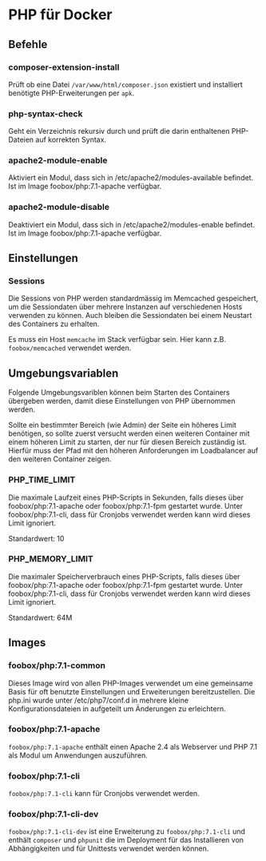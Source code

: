 # PHP für Docker

## Befehle

### composer-extension-install

Prüft ob eine Datei ``/var/www/html/composer.json`` existiert und installiert benötigte PHP-Erweiterungen per ``apk``.

### php-syntax-check

Geht ein Verzeichnis rekursiv durch und prüft die darin enthaltenen PHP-Dateien auf korrekten Syntax.

### apache2-module-enable

Aktiviert ein Modul, dass sich in /etc/apache2/modules-available befindet. Ist im Image foobox/php:7.1-apache verfügbar.

### apache2-module-disable

Deaktiviert ein Modul, dass sich in /etc/apache2/modules-enable befindet. Ist im Image foobox/php:7.1-apache verfügbar.


## Einstellungen

### Sessions

Die Sessions von PHP werden standardmässig im Memcached gespeichert, um die Sessiondaten über mehrere Instanzen auf
verschiedenen Hosts verwenden zu können. Auch bleiben die Sessiondaten bei einem Neustart des Containers zu erhalten.

Es muss ein Host ``memcache`` im Stack verfügbar sein. Hier kann z.B. ``foobox/memcached`` verwendet werden.


## Umgebungsvariablen

Folgende Umgebungsvariblen können beim Starten des Containers übergeben werden, damit diese Einstellungen von PHP
übernommen werden.

Sollte ein bestimmter Bereich (wie Admin) der Seite ein höheres Limit benötigen, so sollte zuerst versucht werden einen
weiteren Container mit einem höheren Limit zu starten, der nur für diesen Bereich zuständig ist. Hierfür muss der Pfad
mit den höheren Anforderungen im Loadbalancer auf den weiteren Container zeigen.

### PHP_TIME_LIMIT

Die maximale Laufzeit eines PHP-Scripts in Sekunden, falls dieses über foobox/php:7.1-apache oder foobox/php:7.1-fpm
gestartet wurde. Unter foobox/php:7.1-cli, dass für Cronjobs verwendet werden kann wird dieses Limit ignoriert.

Standardwert: 10

### PHP_MEMORY_LIMIT

Die maximaler Speicherverbrauch eines PHP-Scripts, falls dieses über foobox/php:7.1-apache oder foobox/php:7.1-fpm
gestartet wurde. Unter foobox/php:7.1-cli, dass für Cronjobs verwendet werden kann wird dieses Limit ignoriert.

Standardwert: 64M


## Images

### foobox/php:7.1-common

Dieses Image wird von allen PHP-Images verwendet um eine gemeinsame Basis für oft benutzte Einstellungen und
Erweiterungen bereitzustellen. Die php.ini wurde unter /etc/php7/conf.d in mehrere kleine Konfigurationsdateien in
aufgeteilt um Änderungen zu erleichtern.

### foobox/php:7.1-apache

``foobox/php:7.1-apache`` enthält einen Apache 2.4 als Webserver und PHP 7.1 als Modul um Anwendungen auszuführen.

### foobox/php:7.1-cli

``foobox/php:7.1-cli`` kann für Cronjobs verwendet werden.

### foobox/php:7.1-cli-dev

``foobox/php:7.1-cli-dev`` ist eine Erweiterung zu ``foobox/php:7.1-cli`` und enthält ``composer`` und ``phpunit`` die im
Deployment für das Installieren von Abhängigkeiten und für Unittests verwendet werden können.
